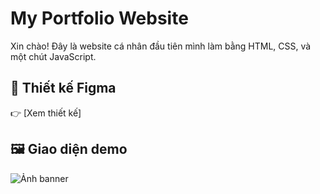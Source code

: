 # My Portfolio Website

Xin chào! Đây là website cá nhân đầu tiên mình làm bằng HTML, CSS, và một chút JavaScript.

## 🔗 Thiết kế Figma
👉 [Xem thiết kế]

## 🖼️ Giao diện demo

![Ảnh banner](https://i.imgur.com/abcXYZ.png)
